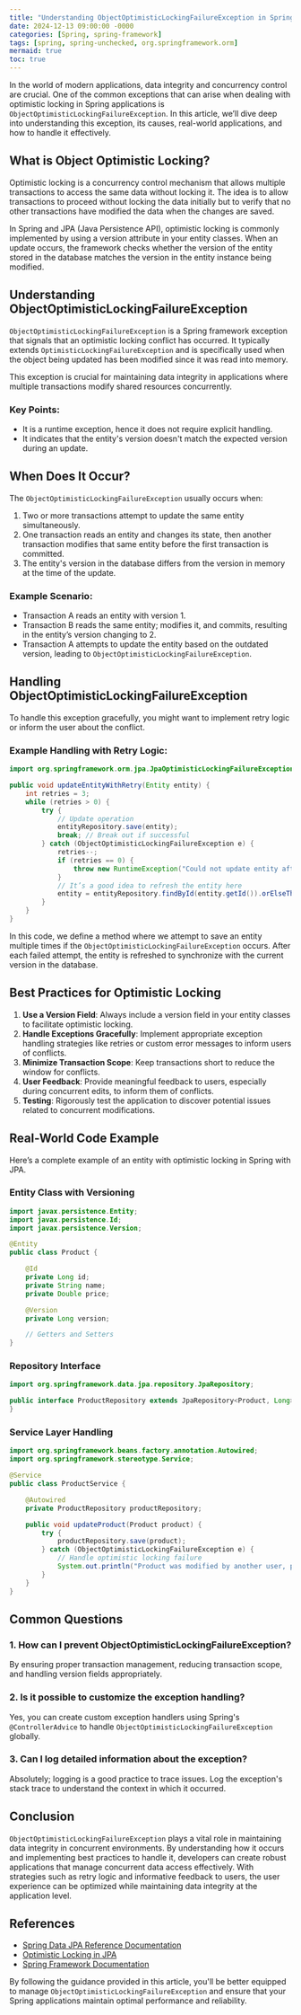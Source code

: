 ```yaml
---
title: "Understanding ObjectOptimisticLockingFailureException in Spring: Best Practices and Solutions"
date: 2024-12-13 09:00:00 -0000
categories: [Spring, spring-framework]
tags: [spring, spring-unchecked, org.springframework.orm]
mermaid: true
toc: true
---
```



In the world of modern applications, data integrity and concurrency control are crucial. One of the common exceptions that can arise when dealing with optimistic locking in Spring applications is `ObjectOptimisticLockingFailureException`. In this article, we’ll dive deep into understanding this exception, its causes, real-world applications, and how to handle it effectively.

## What is Object Optimistic Locking?

Optimistic locking is a concurrency control mechanism that allows multiple transactions to access the same data without locking it. The idea is to allow transactions to proceed without locking the data initially but to verify that no other transactions have modified the data when the changes are saved.

In Spring and JPA (Java Persistence API), optimistic locking is commonly implemented by using a version attribute in your entity classes. When an update occurs, the framework checks whether the version of the entity stored in the database matches the version in the entity instance being modified.

## Understanding ObjectOptimisticLockingFailureException

`ObjectOptimisticLockingFailureException` is a Spring framework exception that signals that an optimistic locking conflict has occurred. It typically extends `OptimisticLockingFailureException` and is specifically used when the object being updated has been modified since it was read into memory.

This exception is crucial for maintaining data integrity in applications where multiple transactions modify shared resources concurrently.

### Key Points:
- It is a runtime exception, hence it does not require explicit handling.
- It indicates that the entity's version doesn't match the expected version during an update.

## When Does It Occur?

The `ObjectOptimisticLockingFailureException` usually occurs when:
1. Two or more transactions attempt to update the same entity simultaneously.
2. One transaction reads an entity and changes its state, then another transaction modifies that same entity before the first transaction is committed.
3. The entity's version in the database differs from the version in memory at the time of the update.

### Example Scenario:
- Transaction A reads an entity with version 1.
- Transaction B reads the same entity; modifies it, and commits, resulting in the entity’s version changing to 2.
- Transaction A attempts to update the entity based on the outdated version, leading to `ObjectOptimisticLockingFailureException`.

## Handling ObjectOptimisticLockingFailureException

To handle this exception gracefully, you might want to implement retry logic or inform the user about the conflict.

### Example Handling with Retry Logic:

```java
import org.springframework.orm.jpa.JpaOptimisticLockingFailureException;

public void updateEntityWithRetry(Entity entity) {
    int retries = 3;
    while (retries > 0) {
        try {
            // Update operation
            entityRepository.save(entity);
            break; // Break out if successful
        } catch (ObjectOptimisticLockingFailureException e) {
            retries--;
            if (retries == 0) {
                throw new RuntimeException("Could not update entity after multiple attempts", e);
            }
            // It’s a good idea to refresh the entity here
            entity = entityRepository.findById(entity.getId()).orElseThrow();
        }
    }
}
```
In this code, we define a method where we attempt to save an entity multiple times if the `ObjectOptimisticLockingFailureException` occurs. After each failed attempt, the entity is refreshed to synchronize with the current version in the database.

## Best Practices for Optimistic Locking

1. **Use a Version Field**: Always include a version field in your entity classes to facilitate optimistic locking.
2. **Handle Exceptions Gracefully**: Implement appropriate exception handling strategies like retries or custom error messages to inform users of conflicts.
3. **Minimize Transaction Scope**: Keep transactions short to reduce the window for conflicts.
4. **User Feedback**: Provide meaningful feedback to users, especially during concurrent edits, to inform them of conflicts.
5. **Testing**: Rigorously test the application to discover potential issues related to concurrent modifications.

## Real-World Code Example

Here’s a complete example of an entity with optimistic locking in Spring with JPA.

### Entity Class with Versioning

```java
import javax.persistence.Entity;
import javax.persistence.Id;
import javax.persistence.Version;

@Entity
public class Product {

    @Id
    private Long id;
    private String name;
    private Double price;

    @Version
    private Long version;

    // Getters and Setters
}
```

### Repository Interface

```java
import org.springframework.data.jpa.repository.JpaRepository;

public interface ProductRepository extends JpaRepository<Product, Long> {
}
```

### Service Layer Handling

```java
import org.springframework.beans.factory.annotation.Autowired;
import org.springframework.stereotype.Service;

@Service
public class ProductService {

    @Autowired
    private ProductRepository productRepository;

    public void updateProduct(Product product) {
        try {
            productRepository.save(product);
        } catch (ObjectOptimisticLockingFailureException e) {
            // Handle optimistic locking failure
            System.out.println("Product was modified by another user, please refresh.");
        }
    }
}
```

## Common Questions

### 1. How can I prevent ObjectOptimisticLockingFailureException?
By ensuring proper transaction management, reducing transaction scope, and handling version fields appropriately.

### 2. Is it possible to customize the exception handling?
Yes, you can create custom exception handlers using Spring's `@ControllerAdvice` to handle `ObjectOptimisticLockingFailureException` globally.

### 3. Can I log detailed information about the exception?
Absolutely; logging is a good practice to trace issues. Log the exception's stack trace to understand the context in which it occurred.

## Conclusion

`ObjectOptimisticLockingFailureException` plays a vital role in maintaining data integrity in concurrent environments. By understanding how it occurs and implementing best practices to handle it, developers can create robust applications that manage concurrent data access effectively. With strategies such as retry logic and informative feedback to users, the user experience can be optimized while maintaining data integrity at the application level.

## References
- [Spring Data JPA Reference Documentation](https://spring.io/projects/spring-data-jpa)
- [Optimistic Locking in JPA](https://docs.oracle.com/javaee/7/tutorial/persistence-entity.htm#GCPRP)
- [Spring Framework Documentation](https://docs.spring.io/spring-framework/docs/current/reference/html/core.html#optimistic-locking) 

By following the guidance provided in this article, you'll be better equipped to manage `ObjectOptimisticLockingFailureException` and ensure that your Spring applications maintain optimal performance and reliability.
